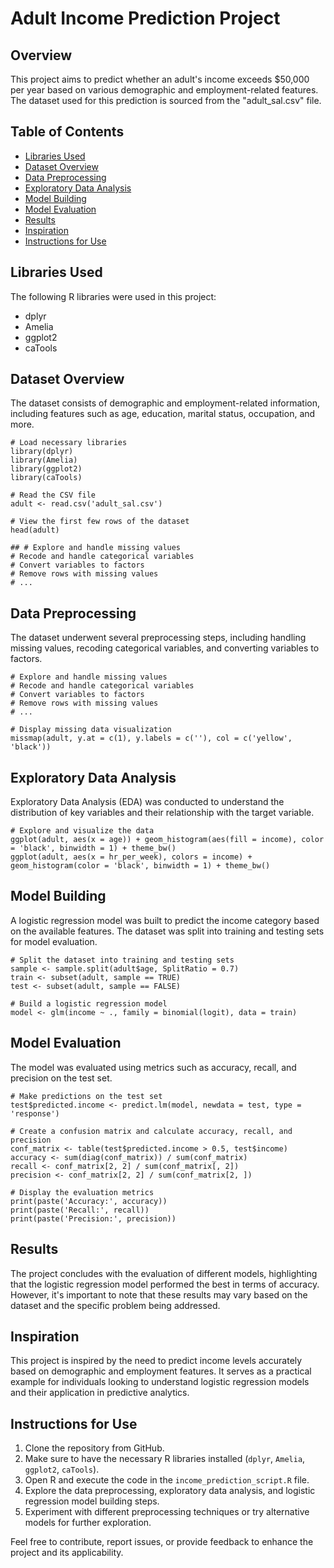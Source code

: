 # Adult Income Prediction Project

## Overview
This project aims to predict whether an adult's income exceeds $50,000 per year based on various demographic and employment-related features. The dataset used for this prediction is sourced from the "adult_sal.csv" file.

## Table of Contents
- [Libraries Used](#libraries-used)
- [Dataset Overview](#dataset-overview)
- [Data Preprocessing](#data-preprocessing)
- [Exploratory Data Analysis](#exploratory-data-analysis)
- [Model Building](#model-building)
- [Model Evaluation](#model-evaluation)
- [Results](#results)
- [Inspiration](#inspiration)
- [Instructions for Use](#instructions-for-use)

## Libraries Used
The following R libraries were used in this project:
- dplyr
- Amelia
- ggplot2
- caTools

## Dataset Overview
The dataset consists of demographic and employment-related information, including features such as age, education, marital status, occupation, and more.

```
# Load necessary libraries
library(dplyr)
library(Amelia)
library(ggplot2)
library(caTools)

# Read the CSV file
adult <- read.csv('adult_sal.csv')

# View the first few rows of the dataset
head(adult)

## # Explore and handle missing values
# Recode and handle categorical variables
# Convert variables to factors
# Remove rows with missing values
# ...
```

## Data Preprocessing
The dataset underwent several preprocessing steps, including handling missing values, recoding categorical variables, and converting variables to factors.

```
# Explore and handle missing values
# Recode and handle categorical variables
# Convert variables to factors
# Remove rows with missing values
# ...

# Display missing data visualization
missmap(adult, y.at = c(1), y.labels = c(''), col = c('yellow', 'black'))
```

## Exploratory Data Analysis
Exploratory Data Analysis (EDA) was conducted to understand the distribution of key variables and their relationship with the target variable.

```
# Explore and visualize the data
ggplot(adult, aes(x = age)) + geom_histogram(aes(fill = income), color = 'black', binwidth = 1) + theme_bw()
ggplot(adult, aes(x = hr_per_week), colors = income) + geom_histogram(color = 'black', binwidth = 1) + theme_bw()
```

## Model Building
A logistic regression model was built to predict the income category based on the available features. The dataset was split into training and testing sets for model evaluation.

```
# Split the dataset into training and testing sets
sample <- sample.split(adult$age, SplitRatio = 0.7)
train <- subset(adult, sample == TRUE)
test <- subset(adult, sample == FALSE)

# Build a logistic regression model
model <- glm(income ~ ., family = binomial(logit), data = train)
```

## Model Evaluation
The model was evaluated using metrics such as accuracy, recall, and precision on the test set.

```
# Make predictions on the test set
test$predicted.income <- predict.lm(model, newdata = test, type = 'response')

# Create a confusion matrix and calculate accuracy, recall, and precision
conf_matrix <- table(test$predicted.income > 0.5, test$income)
accuracy <- sum(diag(conf_matrix)) / sum(conf_matrix)
recall <- conf_matrix[2, 2] / sum(conf_matrix[, 2])
precision <- conf_matrix[2, 2] / sum(conf_matrix[2, ])

# Display the evaluation metrics
print(paste('Accuracy:', accuracy))
print(paste('Recall:', recall))
print(paste('Precision:', precision))
```

## Results

The project concludes with the evaluation of different models, highlighting that the logistic regression model performed the best in terms of accuracy. However, it's important to note that these results may vary based on the dataset and the specific problem being addressed.

## Inspiration

This project is inspired by the need to predict income levels accurately based on demographic and employment features. It serves as a practical example for individuals looking to understand logistic regression models and their application in predictive analytics.

## Instructions for Use

1. Clone the repository from GitHub.
2. Make sure to have the necessary R libraries installed (`dplyr`, `Amelia`, `ggplot2`, `caTools`).
3. Open R and execute the code in the `income_prediction_script.R` file.
4. Explore the data preprocessing, exploratory data analysis, and logistic regression model building steps.
5. Experiment with different preprocessing techniques or try alternative models for further exploration.

Feel free to contribute, report issues, or provide feedback to enhance the project and its applicability.
